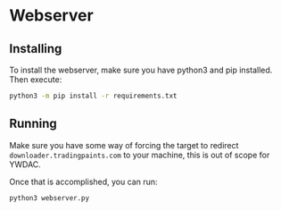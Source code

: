 # Webserver

## Installing

To install the webserver, make sure you have python3 and pip installed. Then execute:

```bash
python3 -m pip install -r requirements.txt
```

## Running

Make sure you have some way of forcing the target to redirect `downloader.tradingpaints.com` to your machine, this is out of scope for YWDAC. 

Once that is accomplished, you can run:

```bash
python3 webserver.py
```